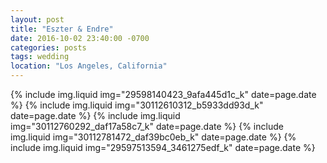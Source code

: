 ```yaml
---
layout: post
title: "Eszter & Endre"
date: 2016-10-02 23:40:00 -0700
categories: posts
tags: wedding
location: "Los Angeles, California"
---
```


{% include img.liquid img="29598140423_9afa445d1c_k" date=page.date %}
{% include img.liquid img="30112610312_b5933dd93d_k" date=page.date %}
{% include img.liquid img="30112760292_daf17a58c7_k" date=page.date %}
{% include img.liquid img="30112781472_daf39bc0eb_k" date=page.date %}
{% include img.liquid img="29597513594_3461275edf_k" date=page.date %}
